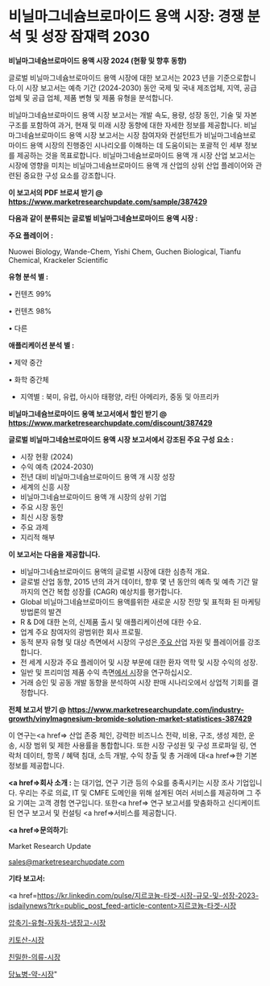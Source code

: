 # 비닐마그네슘브로마이드 용액 시장: 경쟁 분석 및 성장 잠재력 2030

<strong>비닐마그네슘브로마이드 용액 시장 2024 (현황 및 향후 동향)</strong>

글로벌 비닐마그네슘브로마이드 용액 시장에 대한 보고서는 2023 년을 기준으로합니다.이 시장 보고서는 예측 기간 (2024-2030) 동안 국제 및 국내 제조업체, 지역, 공급 업체 및 공급 업체, 제품 변형 및 제품 유형을 분석합니다.

비닐마그네슘브로마이드 용액 시장 보고서는 개발 속도, 용량, 성장 동인, 기술 및 자본 구조를 포함하여 과거, 현재 및 미래 시장 동향에 대한 자세한 정보를 제공합니다. 비닐마그네슘브로마이드 용액 시장 보고서는 시장 참여자와 컨설턴트가 비닐마그네슘브로마이드 용액 시장의 진행중인 시나리오를 이해하는 데 도움이되는 포괄적 인 세부 정보를 제공하는 것을 목표로합니다. 비닐마그네슘브로마이드 용액 개 시장 산업 보고서는 시장에 영향을 미치는 비닐마그네슘브로마이드 용액 개 산업의 상위 산업 플레이어와 관련된 중요한 구성 요소를 강조합니다.



<strong>이 보고서의 PDF 브로셔 받기 @ <a href=https://www.marketresearchupdate.com/sample/387429>https://www.marketresearchupdate.com/sample/387429</a></strong>



<strong>다음과 같이 분류되는 글로벌 비닐마그네슘브로마이드 용액 시장 :</strong>



<strong>주요 플레이어 :</strong>

Nuowei Biology, Wande-Chem, Yishi Chem, Guchen Biological, Tianfu Chemical, Krackeler Scientific



<strong>유형 분석 별 :</strong>

• 컨텐츠 99%

• 컨텐츠 98%

• 다른



<strong>애플리케이션 분석 별 :</strong>

• 제약 중간

• 화학 중간체

<ul>
  <li>지역별 : 북미, 유럽, 아시아 태평양, 라틴 아메리카, 중동 및 아프리카</li>
</ul>


<strong>비닐마그네슘브로마이드 용액 보고서에서 할인 받기 @ <a href=https://www.marketresearchupdate.com/discount/387429>https://www.marketresearchupdate.com/discount/387429</a></strong>



<strong>글로벌 비닐마그네슘브로마이드 용액 시장 보고서에서 강조된 주요 구성 요소 :</strong>
<ul>
  <li>시장 현황 (2024)</li>
  <li>수익 예측 (2024-2030)</li>
  <li>전년 대비 비닐마그네슘브로마이드 용액 개 시장 성장</li>
  <li>세계의 신흥 시장</li>
  <li>비닐마그네슘브로마이드 용액 개 시장의 상위 기업</li>
  <li>주요 시장 동인</li>
  <li>최신 시장 동향</li>
  <li>주요 과제</li>
  <li>지리적 해부</li>
</ul>


<strong>이 보고서는 다음을 제공합니다.</strong>
<ul>
  <li>비닐마그네슘브로마이드 용액의 글로벌 시장에 대한 심층적 개요.</li>
  <li>글로벌 산업 동향, 2015 년의 과거 데이터, 향후 몇 년 동안의 예측 및 예측 기간 말까지의 연간 복합 성장률 (CAGR) 예상치를 평가합니다.</li>
  <li>Global 비닐마그네슘브로마이드 용액를위한 새로운 시장 전망 및 표적화 된 마케팅 방법론의 발견</li>
  <li>R &amp; D에 대한 논의, 신제품 출시 및 애플리케이션에 대한 수요.</li>
  <li>업계 주요 참여자의 광범위한 회사 프로필.</li>
  <li>동적 분자 유형 및 대상 측면에서 시장의 구성은<a href=> 주요 산</a>업 자원 및 플레이어를 강조합니다.</li>
  <li>전 세계 시장과 주요 플레이어 및 시장 부문에 대한 환자 역학 및 시장 수익의 성장.</li>
  <li>일반 및 프리미엄 제품 수익 측면<a href=>에서 시</a>장을 연구하십시오.</li>
  <li>거래 승인 및 공동 개발 동향을 분석하여 시장 판매 시나리오에서 상업적 기회를 결정합니다.</li>
</ul>



<strong>전체 보고서 받기 @ <a href=https://www.marketresearchupdate.com/industry-growth/vinylmagnesium-bromide-solution-market-statistices-387429>https://www.marketresearchupdate.com/industry-growth/vinylmagnesium-bromide-solution-market-statistices-387429</a></strong>

이 연구는<a href=> 산업 존중</a> 체인, 강력한 비즈니스 전략, 비용, 구조, 생성 제한, 운송, 시장 범위 및 제한 사용률을 통합합니다. 또한 시장 구성원 및 구성 프로파일 링, 연락처 데이터, 항목 / 혜택 침대, 소득 개발, 수익 창출 및 총 거래에 대<a href=>한 기본 </a>정보를 제공합니다.



<strong><a href=>회사 소</a>개 :</strong>
는 대기업, 연구 기관 등의 수요를 충족시키는 시장 조사 기업입니다. 우리는 주로 의료, IT 및 CMFE 도메인을 위해 설계된 여러 서비스를 제공하며 그 주요 기여는 고객 경험 연구입니다. 또한<a href=> 연구 보</a>고서를 맞춤화하고 신디케이트 된 연구 보고서 및 컨설팅 <a href=>서비스</a>를 제공합니다.



<strong><a href=>문의하기:</a></strong>

Market Research Update

sales@marketresearchupdate.com



<strong>기타 보고서:</strong>

<a href=https://kr.linkedin.com/pulse/지르코늄-타겟-시장-규모-및-성장-2023-isdailynews?trk=public_post_feed-article-content>지르코늄-타겟-시장</a>

<a href=https://www.linkedin.com/pulse/압축기-유형-자동차-냉장고-시장-규모-및-성장-2023-analytics-alchemy-360-analysis/>압축기-유형-자동차-냉장고-시장</a>

<a href=https://www.linkedin.com/pulse/키토산-시장-현재-및-미래-성장-2029-analytics-alchemy-360-analysis-xqpof/>키토산-시장</a>

<a href=https://www.linkedin.com/pulse/친밀한-의류-시장-세분화-연구-및-목표-고객2029년-isdailynews-0as0f/>친밀한-의류-시장</a>

<a href=https://www.linkedin.com/pulse/당뇨병-약-시장-경쟁-분석-및-성장-잠재력-2030-trendsetters-talk-360-analysis-wrnmf/>당뇨병-약-시장</a>"
